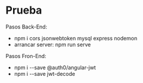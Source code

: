 # Prueba
Pasos Back-End:
- npm i cors jsonwebtoken mysql express nodemon
- arrancar server: npm run serve

Pasos Fron-End:
- npm i --save @auth0/angular-jwt
- npm i --save jwt-decode
